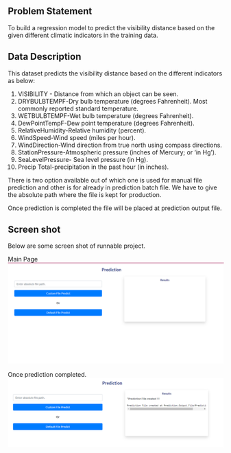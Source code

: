 
## Problem Statement

To build a regression model to predict the visibility distance based on the given different climatic indicators in the training data.

## Data Description
This dataset predicts the visibility distance based on the different indicators as below:

1.	VISIBILITY - Distance from which an object can be seen.
2.	DRYBULBTEMPF-Dry bulb temperature (degrees Fahrenheit). Most commonly reported standard temperature.
3.	WETBULBTEMPF-Wet bulb temperature (degrees Fahrenheit).
4.	DewPointTempF-Dew point temperature (degrees Fahrenheit).
5.	RelativeHumidity-Relative humidity (percent).
6.	WindSpeed-Wind speed (miles per hour).
7.	WindDirection-Wind direction from true north using compass directions.
8.	StationPressure-Atmospheric pressure (inches of Mercury; or ‘in Hg’).
9.	SeaLevelPressure- Sea level pressure (in Hg).
10.	Precip	Total-precipitation in the past hour (in inches).

There is two option available out of which one is used for manual file prediction and other is for already in prediction batch file.
We have to give the absolute path where the file is kept for production.

Once prediction is completed the file will be placed at prediction output file.


## Screen shot 
Below are some screen shot of runnable project.

Main Page
![Input Page](https://github.com/niteshpandeyofficial/ML_Project/blob/a9f30e2c9e7711e54dfbef0f80c43d801863332d/Input%20File.PNG?raw=true "Optional Title")

Once prediction completed.
![Output Page](https://github.com/niteshpandeyofficial/ML_Project/blob/a9f30e2c9e7711e54dfbef0f80c43d801863332d/prediction_file.PNG?raw=true "Optional Title")


